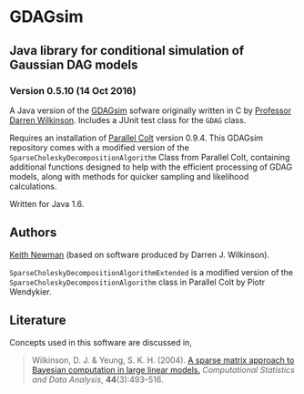 # GDAGsim

## Java library for conditional simulation of Gaussian DAG models

### Version 0.5.10 (14 Oct 2016)

A Java version of the [GDAGsim](https://www.staff.ncl.ac.uk/d.j.wilkinson/software/gdagsim/) sofware originally written in C by [Professor Darren Wilkinson](https://www.staff.ncl.ac.uk/d.j.wilkinson/).  Includes a JUnit test class for the `GDAG` class.

Requires an installation of [Parallel Colt](https://sites.google.com/site/piotrwendykier/software/parallelcolt) version 0.9.4.  This GDAGsim repository comes with a modified version of the `SparseCholeskyDecompositionAlgorithm` Class from Parallel Colt, containing additional functions designed to help with the efficient processing of GDAG models, along with methods for quicker sampling and likelihood calculations.

Written for Java 1.6.

## Authors

[Keith Newman](mailto:keith.newman@ncl.ac.uk) (based on software produced by Darren J. Wilkinson).

`SparseCholeskyDecompositionAlgorithmExtended` is a modified version of the `SparseCholeskyDecompositionAlgorithm` class in Parallel Colt by Piotr Wendykier.

## Literature

Concepts used in this software are discussed in,

> Wilkinson, D. J. &amp; Yeung, S. K. H. (2004). [A sparse matrix approach to Bayesian computation in large linear models.](http://dx.doi.org/10.1016/S0167-9473(02)00252-9) *Computational Statistics and Data Analysis*, **44**(3):493&ndash;516.
